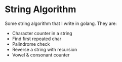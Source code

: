 # String Algorithm
Some string algorithm that I write in golang. They are:
- Character counter in a string
- Find first repeated char
- Palindrome check
- Reverse a string with recursion
- Vowel & consonant counter